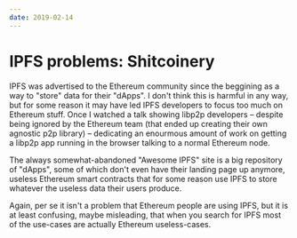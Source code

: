 ```yaml
---
date: 2019-02-14
---
```


# IPFS problems: Shitcoinery

IPFS was advertised to the Ethereum community since the beggining as a way to "store" data for their "dApps". I don't think this is harmful in any way, but for some reason it may have led IPFS developers to focus too much on Ethereum stuff. Once I watched a talk showing libp2p developers – despite being ignored by the Ethereum team (that ended up creating their own agnostic p2p library) – dedicating an enourmous amount of work on getting a libp2p app running in the browser talking to a normal Ethereum node.

The always somewhat-abandoned "Awesome IPFS" site is a big repository of "dApps", some of which don't even have their landing page up anymore, useless Ethereum smart contracts that for some reason use IPFS to store whatever the useless data their users produce.

Again, per se it isn't a problem that Ethereum people are using IPFS, but it is at least confusing, maybe misleading, that when you search for IPFS most of the use-cases are actually Ethereum useless-cases.
